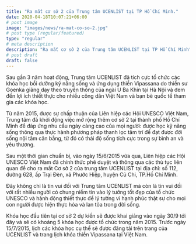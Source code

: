 ```yaml
---
title: "Ra mắt cơ sở 2 của Trung tâm UCENLIST tại TP Hồ Chí Minh."
date: 2020-04-18T10:07:21+06:00
# post image
image: "images/news/ra-mat-co-so-2.jpg"
# post type (regular/featured)
type: "regular"
# meta description
description: "Ra mắt cơ sở 2 của Trung tâm UCENLIST tại TP Hồ Chí Minh"
# post draft
draft: false
---
```



Sau gần 3 năm hoạt động, Trung tâm UCENLIST đã tích cực tổ chức các khóa học bồi dưỡng kỹ năng sống và ứng dụng thiền Vipassana do thiền sư Goenka giảng dạy theo truyền thống của ngài U Ba Khin tại Hà Nội và đem đến lợi ích thiết thực cho nhiều công dân Việt Nam và bạn bè quốc tế tham gia các khóa học.

Từ năm 2015, được sự chấp thuận của Liên hiệp các Hội UNESCO Việt Nam, Trung tâm đã khởi động việc mở rộng thêm cơ sở 2 tại thành phố Hồ Chí Minh để đáp ứng nhu cầu ngày càng cao của mọi người: được học kỹ năng sống thông qua thực hành phương pháp thanh lọc tâm trí để đạt được đời sống nội tâm cân bằng, từ đó có thái độ sống tích cực trong sự bình an và yêu thương.

Sau một thời gian chuẩn bị, vào ngày 15/6/2015 vừa qua, Liên hiệp các Hội UNESCO Việt Nam đã chính thức phê duyệt và thông qua các thủ tục liên quan để cho ra mắt Cơ sở 2 của trung tâm UCENLIST tại địa chỉ: số 112, đường 628, ấp Trại Đèn, xã Phước Hiệp, huyện Củ Chi, TP.Hồ Chí Minh.

Đây không chỉ là tin vui đối với Trung tâm UCENLIST mà còn là tin vui đối với rất nhiều người có chung niềm tin vào lý tưởng tốt đẹp của tổ chức UNESCO và hành động thiết thực để lý tưởng vì hạnh phúc thật sự cho mọi con người được hiện thực hóa và lan tỏa trong đời sống.

Khóa học đầu tiên tại cơ sở 2 dự kiến sẽ được khai giảng vào ngày 30/9 tới đây và sẽ có khoảng 5 khóa học được tổ chức trong năm 2015. Trước ngày 15/7/2015, lịch các khóa học cụ thể sẽ được đăng tải trên trang của UCENLIST và trang lịch khóa thiền Vipassana tại Việt Nam.
